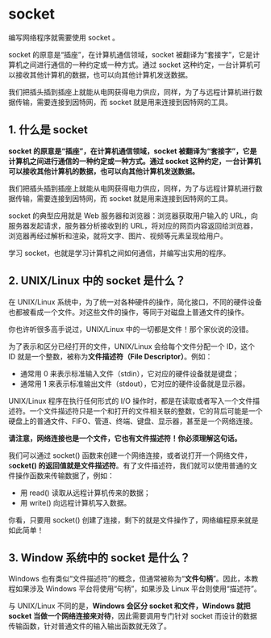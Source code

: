 # socket

编写网络程序就需要使用 socket 。

socket 的原意是“插座”，在计算机通信领域，socket 被翻译为“套接字”，它是计算机之间进行通信的一种约定或一种方式。通过 socket 这种约定，一台计算机可以接收其他计算机的数据，也可以向其他计算机发送数据。

我们把插头插到插座上就能从电网获得电力供应，同样，为了与远程计算机进行数据传输，需要连接到因特网，而 socket 就是用来连接到因特网的工具。

## 1. 什么是 socket

**socket 的原意是“插座”，在计算机通信领域，socket 被翻译为“套接字”，它是计算机之间进行通信的一种约定或一种方式。通过 socket 这种约定，一台计算机可以接收其他计算机的数据，也可以向其他计算机发送数据。**

我们把插头插到插座上就能从电网获得电力供应，同样，为了与远程计算机进行数据传输，需要连接到因特网，而 socket 就是用来连接到因特网的工具。

socket 的典型应用就是 Web 服务器和浏览器：浏览器获取用户输入的 URL，向服务器发起请求，服务器分析接收到的 URL，将对应的网页内容返回给浏览器，浏览器再经过解析和渲染，就将文字、图片、视频等元素呈现给用户。

学习 socket，也就是学习计算机之间如何通信，并编写出实用的程序。

## 2. UNIX/Linux 中的 socket 是什么？

在 UNIX/Linux 系统中，为了统一对各种硬件的操作，简化接口，不同的硬件设备也都被看成一个文件。对这些文件的操作，等同于对磁盘上普通文件的操作。

你也许听很多高手说过，UNIX/Linux 中的一切都是文件！那个家伙说的没错。

为了表示和区分已经打开的文件，UNIX/Linux 会给每个文件分配一个 ID，这个 ID 就是一个整数，被称为**文件描述符（File Descriptor）**。例如：

- 通常用 0 来表示标准输入文件（stdin），它对应的硬件设备就是键盘；
- 通常用 1 来表示标准输出文件（stdout），它对应的硬件设备就是显示器。


UNIX/Linux 程序在执行任何形式的 I/O 操作时，都是在读取或者写入一个文件描述符。一个文件描述符只是一个和打开的文件相关联的整数，它的背后可能是一个硬盘上的普通文件、FIFO、管道、终端、键盘、显示器，甚至是一个网络连接。

**请注意，网络连接也是一个文件，它也有文件描述符！你必须理解这句话。**

我们可以通过 socket() 函数来创建一个网络连接，或者说打开一个网络文件，s**ocket() 的返回值就是文件描述符**。有了文件描述符，我们就可以使用普通的文件操作函数来传输数据了，例如：

- 用 read() 读取从远程计算机传来的数据；
- 用 write() 向远程计算机写入数据。


你看，只要用 socket() 创建了连接，剩下的就是文件操作了，网络编程原来就是如此简单！

## 3. Window 系统中的 socket 是什么？

Windows 也有类似“文件描述符”的概念，但通常被称为“**文件句柄**”。因此，本教程如果涉及 Windows 平台将使用“句柄”，如果涉及 Linux 平台则使用“描述符”。

与 UNIX/Linux 不同的是，**Windows 会区分 socket 和文件，Windows 就把 socket 当做一个网络连接来对待**，因此需要调用专门针对 socket 而设计的数据传输函数，针对普通文件的输入输出函数就无效了。

